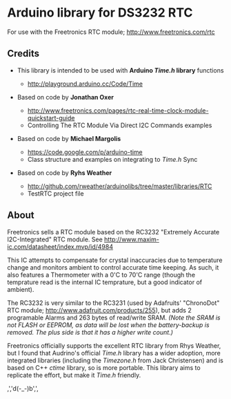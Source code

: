 Arduino library for DS3232 RTC
==============================

For use with the Freetronics RTC module; http://www.freetronics.com/rtc


Credits
-------

* This library is intended to be used with **Arduino *Time.h* library** functions
  - http://playground.arduino.cc/Code/Time

* Based on code by **Jonathan Oxer**
  - http://www.freetronics.com/pages/rtc-real-time-clock-module-quickstart-guide
  - Controlling The RTC Module Via Direct I2C Commands examples
	
* Based on code by **Michael Margolis**
  - https://code.google.com/p/arduino-time
  - Class structure and examples on integrating to *Time.h* Sync

* Based on code by **Ryhs Weather**
  - http://github.com/rweather/arduinolibs/tree/master/libraries/RTC
  - TestRTC project file

	
About
-----

Freetronics sells a RTC module based on the RC3232 "Extremely Accurate I2C-Integrated" RTC module.
See http://www.maxim-ic.com/datasheet/index.mvp/id/4984

This IC attempts to compensate for crystal inaccuracies due to temperature change and monitors ambient to control accurate time keeping.
As such, it also features a Thermometer with a 0'C to 70'C range (though the temprature read is the internal IC temprature, but a good indicator of ambient).

The RC3232 is very similar to the RC3231 (used by Adafruits' "ChronoDot" RTC module; http://www.adafruit.com/products/255), but adds 2 programable Alarms and 263 bytes of read/write SRAM.
*(Note the SRAM is not FLASH or EEPROM, as data will be lost when the battery-backup is removed. The plus side is that it has a higher write count.)*

Freetronics officially supports the excellent RTC library from Rhys Weather, but I found that Audrino's official *Time.h* library has a wider adoption, more integrated libraries (including the *Timezone.h* from Jack Christensen) and is based on C++ *ctime* library, so is more portable.
This library aims to replicate the effort, but make it *Time.h* friendly.

,','d(-_-)b',',
